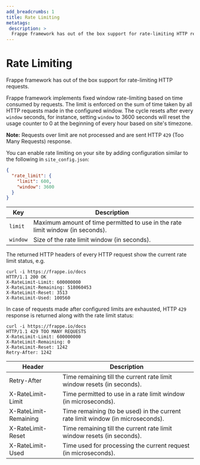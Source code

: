 ```yaml
---
add_breadcrumbs: 1
title: Rate Limiting
metatags:
 description: >
  Frappe framework has out of the box support for rate-limiting HTTP requests.
---
```


# Rate Limiting

Frappe framework has out of the box support for rate-limiting HTTP requests.

Frappe framework implements fixed window rate-limiting based on time consumed by requests. The limit is enforced on the sum of time taken by all HTTP requests made in the configured window. The cycle resets after every `window` seconds, for instance, setting `window` to 3600 seconds will reset the usage counter to 0 at the beginning of every hour based on site's timezone.

**Note:** Requests over limit are not processed and are sent HTTP `429` (Too Many Requests) response.

You can enable rate limiting on your site by adding configuration similar to the following in `site_config.json`:

```json
{
  "rate_limit": {
    "limit": 600,
    "window": 3600
  }
}
```

Key     | Description
------- | -----------
`limit`   | Maximum amount of time permitted to use in the rate limit window (in seconds).
`window`  | Size of the rate limit window (in seconds).


The returned HTTP headers of every HTTP request show the current rate limit status, e.g.

```
curl -i https://frappe.io/docs
HTTP/1.1 200 OK
X-RateLimit-Limit: 600000000
X-RateLimit-Remaining: 518060453
X-RateLimit-Reset: 3513
X-RateLimit-Used: 100560
```

In case of requests made after configured limits are exhausted, HTTP `429` response is returned along with the rate limit status:

```
curl -i https://frappe.io/docs
HTTP/1.1 429 TOO MANY REQUESTS
X-RateLimit-Limit: 600000000
X-RateLimit-Remaining: 0
X-RateLimit-Reset: 1242
Retry-After: 1242
```

Header                | Description
--------------------- | -----------
Retry-After           | Time remaining till the current rate limit window resets (in seconds).
X-RateLimit-Limit     | Time permitted to use in a rate limit window (in microseconds).
X-RateLimit-Remaining | Time remaining (to be used) in the current rate limit window (in microseconds).
X-RateLimit-Reset     | Time remaining till the current rate limit window resets (in seconds).
X-RateLimit-Used      | Time used for processing the current request (in microseconds).


